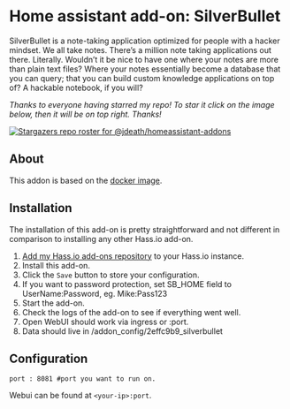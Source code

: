 # Home assistant add-on: SilverBullet

SilverBullet is a note-taking application optimized for people with a hacker mindset. We all take notes. There’s a million note taking applications out there. Literally. Wouldn’t it be nice to have one where your notes are more than plain text files? Where your notes essentially become a database that you can query; that you can build custom knowledge applications on top of? A hackable notebook, if you will?


_Thanks to everyone having starred my repo! To star it click on the image below, then it will be on top right. Thanks!_

[![Stargazers repo roster for @jdeath/homeassistant-addons](https://reporoster.com/stars/jdeath/homeassistant-addons)](https://github.com/jdeath/homeassistant-addons/stargazers)

## About

This addon is based on the [docker image](https://github.com/silverbulletmd/silverbullet).

## Installation

The installation of this add-on is pretty straightforward and not different in
comparison to installing any other Hass.io add-on.

1. [Add my Hass.io add-ons repository][repository] to your Hass.io instance.
1. Install this add-on.
1. Click the `Save` button to store your configuration.
1. If you want to password protection, set SB_HOME field to UserName:Password, eg. Mike:Pass123
1. Start the add-on.
1. Check the logs of the add-on to see if everything went well.
1. Open WebUI should work via ingress or <your-ip>:port.
1. Data should live in /addon_config/2effc9b9_silverbullet
## Configuration

```
port : 8081 #port you want to run on.
```

Webui can be found at `<your-ip>:port`.

[repository]: https://github.com/jdeath/homeassistant-addons
